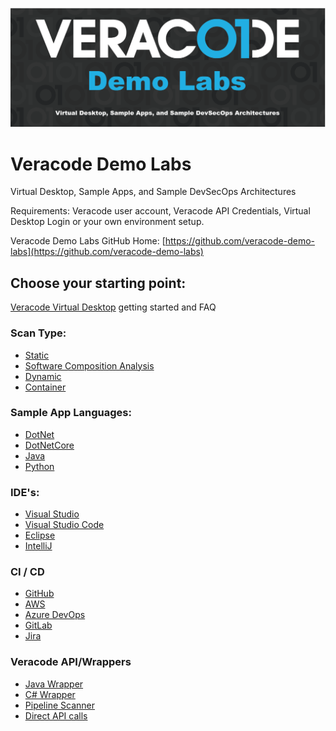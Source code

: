 ![Veracode Demo Labs](/images/veracode-demo-labs-banner.png)

# Veracode Demo Labs
Virtual Desktop, Sample Apps, and Sample DevSecOps Architectures

Requirements: Veracode user account, Veracode API Credentials, Virtual Desktop Login or your own environment setup.

Veracode Demo Labs GitHub Home: [https://github.com/veracode-demo-labs](https://github.com/veracode-demo-labs)

## Choose your starting point:

[Veracode Virtual Desktop](/docs/Veracode-Virtual-Desktop/VVD.md) getting started and FAQ

### Scan Type:
  * [Static](/docs/scan-type/static-analysis.md)
  * [Software Composition Analysis](/docs/scan-type/software-composition-analysis.md)
  * [Dynamic](/docs/scan-type/dynamic-analysis.md)
  * [Container](/docs/scan-type/container.md)

### Sample App Languages:
  * [DotNet](/docs/sample-app-languages/DotNet.md)
  * [DotNetCore](/docs/sample-app-languages/DotNetCore.md)
  * [Java](/docs/sample-app-languages/Java.md)
  * [Python](/docs/sample-app-languages/Python.md)

### IDE's:
  * [Visual Studio](/docs/IDEs/Visual-Studio.md)
  * [Visual Studio Code](/docs/IDEs/Visual-Studio-Code.md)
  * [Eclipse](/docs/IDEs/Eclipse.md)
  * [IntelliJ](/docs/IDEs/IntelliJ.md)

### CI / CD
  * [GitHub](/docs/CI-CD/GitHub.md)
  * [AWS](/docs/CI-CD/AWS.md)
  * [Azure DevOps](/docs/CI-CD/AzureDevOps.md)
  * [GitLab](/docs/CI-CD/GitLab.md)
  * [Jira](/docs/CI-CD/JIRA.md)

### Veracode API/Wrappers
  * [Java Wrapper](/docs/Veracode-API-wrappers/API-wrappers.md)
  * [C# Wrapper](/docs/Veracode-API-wrappers/API-wrappers.md)
  * [Pipeline Scanner](/docs/Veracode-API-wrappers/API-wrappers.md)
  * [Direct API calls](/docs/Veracode-API-wrappers/API-wrappers.md)
